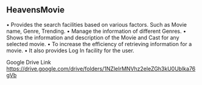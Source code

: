 ## HeavensMovie

•	Provides the search facilities based on various factors. Such as Movie name, Genre, Trending.
•	Manage the information of different Genres.
•	Shows the information and description of the Movie and Cast for any selected movie.
•	To increase the efficiency of retrieving information for a movie.
•	It also provides Log In facility for the user.

Google Drive Link
https://drive.google.com/drive/folders/1NZleIrMNVhz2eleZGh3kU0Ublka76gVb
